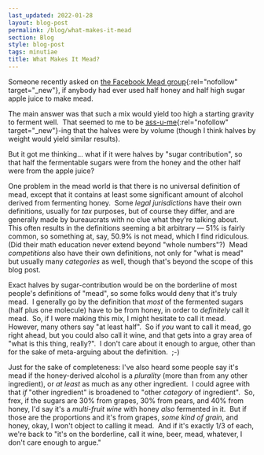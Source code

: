 ```yaml
---
last_updated: 2022-01-28
layout: blog-post
permalink: /blog/what-makes-it-mead
section: Blog
style: blog-post
tags: minutiae
title: What Makes It Mead?
---
```


Someone recently asked on
[the Facebook Mead group](https://www.facebook.com/groups/2204648847){:rel="nofollow" target="_new"},
if anybody had ever used
half honey and half high sugar apple juice
to make mead.

The main answer was that
such a mix would yield too high a starting gravity
to ferment well.&nbsp;
That seemed to me to be
[ass-u-me](https://www.explainxkcd.com/wiki/index.php/1339:_When_You_Assume){:rel="nofollow" target="_new"}-ing
that the halves were by volume
(though I think halves by weight would yield similar results).

But it got me thinking...
what if it were halves by "sugar contribution",
so that half the fermentable sugars
were from the honey
and the other half
were from the apple juice?

One problem in the mead world is that
there is no universal definition of mead,
except that it contains
at least some significant amount of
alcohol derived from fermenting honey.&nbsp;
Some _legal jurisdictions_ have their own definitions,
usually for _tax_ purposes,
but of course they differ,
and are generally made by
bureaucrats with no clue what they're talking about.&nbsp;
This often results in the definitions seeming a bit arbitrary &mdash;
51% is fairly common,
so something at, say, 50.9% is not mead,
which I find ridiculous.&nbsp;
(Did their math education never extend beyond "whole numbers"?)&nbsp;
Mead _competitions_ also have their own definitions,
not only for "what is mead"
but usually many _categories_ as well,
though that's beyond the scope of this blog post.

Exact halves by sugar-contribution would be
on the borderline of most people's definitions of "mead",
so some folks would deny that it's truly mead.&nbsp;
I generally go by the definition
that _most_ of the fermented sugars
(half plus one molecule)
have to be from honey,
in order to _definitely_ call it mead.&nbsp;
So, if I were making this mix,
I might hesitate to call it mead.&nbsp;
However, many others say "at least half".&nbsp;
So if _you_ want to call it mead,
go right ahead,
but you could also call it wine,
and that gets into a gray area of "what is this thing, really?".&nbsp;
I don't care about it enough to argue,
other than for the sake of meta-arguing about the definition.&nbsp;
;-)

Just for the sake of completeness:
I've also heard some people say it's mead if
the honey-derived alcohol is a _plurality_
(more than from any other ingredient),
or _at least_ as much as any other ingredient.&nbsp;
I could agree with that _if_
"other ingredient" is broadened to
"other *category* of ingredient".&nbsp;
So, frex, if the sugars are
30% from grapes,
30% from pears,
and 40% from honey,
I'd say it's a
_multi-fruit wine_ with honey _also_ fermented in it.&nbsp;
But if those are the proportions and it's from
grapes, _some kind of grain_, and honey,
okay, I won't object to calling it mead.&nbsp;
And if it's exactly 1/3 of each,
we're back to
"it's on the borderline,
call it wine, beer, mead, whatever,
I don't care enough to argue."
